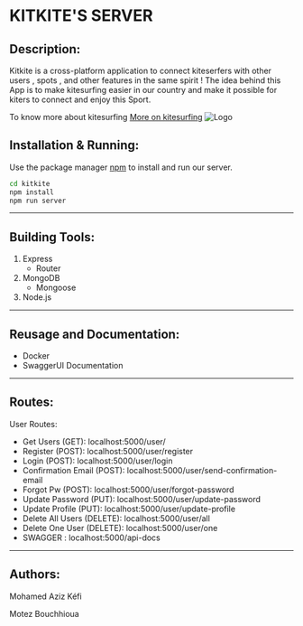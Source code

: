 # KITKITE'S SERVER 

## Description:
Kitkite is a cross-platform application to connect kiteserfers with other users , spots , and other features in the same spirit ! 
The idea behind this App is to make kitesurfing easier in our country and make it possible for kiters to connect and enjoy this Sport.

To know more about kitesurfing [More on kitesurfing](https://fr.wikipedia.org/wiki/Kitesurf) 
![Logo](https://user-images.githubusercontent.com/58823874/202316485-22fa7343-daea-4b78-8986-f41c615aafad.png)

## Installation & Running:

Use the package manager [npm](https://docs.npmjs.com/) to install and run our server.

```bash
cd kitkite
npm install
npm run server
```
********************************
## Building Tools:
  1. Express
     * Router
  2. MongoDB
     * Mongoose
3. Node.js 
*********************************

## Reusage and Documentation:
* Docker
* SwaggerUI Documentation

****************************************************************

## Routes:
User Routes:
* Get Users (GET): localhost:5000/user/
* Register (POST): localhost:5000/user/register
* Login (POST): localhost:5000/user/login
* Confirmation Email (POST): localhost:5000/user/send-confirmation-email
* Forgot Pw (POST): localhost:5000/user/forgot-password
* Update Password (PUT): localhost:5000/user/update-password
* Update Profile (PUT): localhost:5000/user/update-profile
* Delete All Users (DELETE): localhost:5000/user/all
* Delete One User (DELETE): localhost:5000/user/one
* SWAGGER : localhost:5000/api-docs



****************************************************************

## Authors:
Mohamed Aziz Kéfi

Motez Bouchhioua    
     
